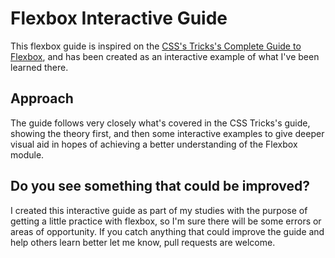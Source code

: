 # Flexbox Interactive Guide

This flexbox guide is inspired on the [CSS's Tricks's Complete Guide to Flexbox](https://css-tricks.com/snippets/css/a-guide-to-flexbox/), and has been created as an interactive example of what I've been learned there.

## Approach

The guide follows very closely what's covered in the CSS Tricks's guide, showing the theory first, and then some interactive examples to give deeper visual aid in hopes of achieving a better understanding of the Flexbox module.


## Do you see something that could be improved?
I created this interactive guide as part of my studies with the purpose of getting a little practice with flexbox, so I'm sure there will be some errors or areas of opportunity. If you catch anything that could improve the guide and help others learn better let me know, pull requests are welcome.

